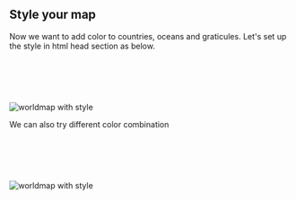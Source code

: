 ## Style your map

Now we want to add color to countries, oceans and graticules. Let's set up the style in html head section as below.
<pre>
<head>
<style>
.country{fill:#3a80b6; opacity:0.4; stroke:#fff; stroke-width:.3px;}
#sphere{fill:#051944; stoke:#fff; stroke-width:.2px;}	
.grat{fill:none; stroke:#fff; stroke-width:.1px;}
</style>
<head>
</pre>

![worldmap with style](http://i.imgur.com/mW0OMrK.png)

We can also try different color combination
<pre>
<head>
<style>
.country{fill:#0B121F; opacity:0.45; stroke:#203a53; stroke-width:1.5px;}
#sphere{fill:#354f69;} 
.grat{fill:none; stroke:#0B121F; stroke-width:.3px; opacity:.75;}  
</style>
<head>
</pre>

![worldmap with style](http://i.imgur.com/w2Y1L9d.png)
